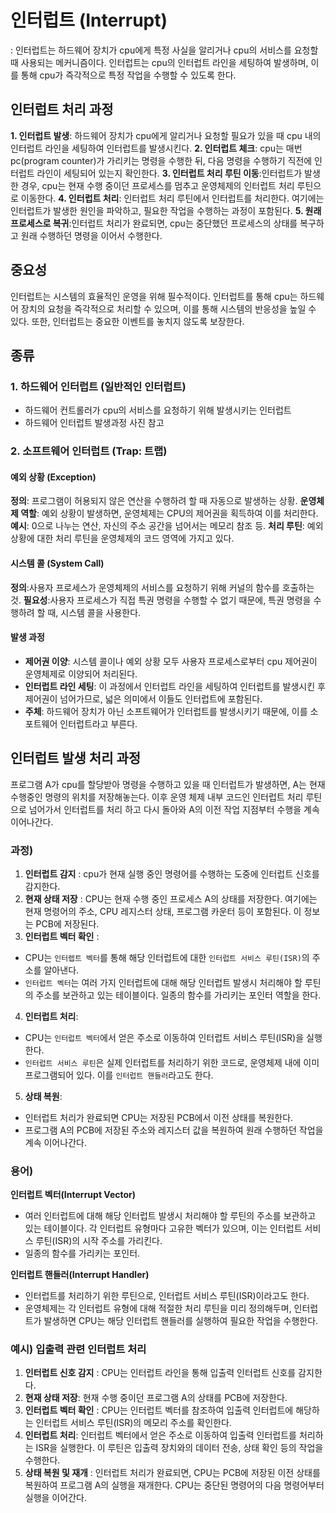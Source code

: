 # 인터럽트 (Interrupt)

: 인터럽트는 하드웨어 장치가 cpu에게 특정 사실을 알리거나 cpu의 서비스를 요청할 때 사용되는 메커니즘이다. 인터럽트는 cpu의 인터럽트 라인을 세팅하여 발생하며, 이를 통해 cpu가 즉각적으로 특정 작업을 수행할 수 있도록 한다.

## 인터럽트 처리 과정

**1. 인터럽트 발생**: 하드웨어 장치가 cpu에게 알리거나 요청할 필요가 있을 때 cpu 내의 인터럽트 라인을 세팅하여 인터럽트를 발생시킨다.
**2. 인터럽트 체크**: cpu는 매번 pc(program counter)가 가리키는 명령을 수행한 뒤, 다음 명령을 수행하기 직전에 인터럽트 라인이 세팅되어 있는지 확인한다.
**3. 인터럽트 처리 루틴 이동**:인터럽트가 발생한 경우, cpu는 현재 수행 중이던 프로세스를 멈추고 운영체제의 인터럽트 처리 루틴으로 이동한다.
**4. 인터럽트 처리**: 인터럽트 처리 루틴에서 인터럽트를 처리한다. 여기에는 인터럽트가 발생한 원인을 파악하고, 필요한 작업을 수행하는 과정이 포함된다.
**5. 원래 프로세스로 복귀**:인터럽트 처리가 완료되면, cpu는 중단했던 프로세스의 상태를 복구하고 원래 수행하던 명령을 이어서 수행한다.

## 중요성

인터럽트는 시스템의 효율적인 운영을 위해 필수적이다. 인터럽트를 통해 cpu는 하드웨어 장치의 요청을 즉각적으로 처리할 수 있으며, 이를 통해 시스템의 반응성을 높일 수 있다. 또한, 인터럽트는 중요한 이벤트를 놓치지 않도록 보장한다.

## 종류

### 1. 하드웨어 인터럽트 (일반적인 인터럽트)

- 하드웨어 컨트롤러가 cpu의 서비스를 요청하기 위해 발생시키는 인터럽트
- 하드웨어 인터럽트 발생과정 사진 참고

### 2. 소프트웨어 인터럽트 (Trap: 트랩)

#### 예외 상황 (Exception)

**정의**: 프로그램이 허용되지 않은 연산을 수행하려 할 때 자동으로 발생하는 상황.
**운영체제 역할**: 예외 상황이 발생하면, 운영체제는 CPU의 제어권을 획득하여 이를 처리한다.
**예시**: 0으로 나누는 연산, 자신의 주소 공간을 넘어서는 메모리 참조 등.
**처리 루틴**: 예외 상황에 대한 처리 루틴을 운영체제의 코드 영역에 가지고 있다.

#### 시스템 콜 (System Call)

**정의**:사용자 프로세스가 운영체제의 서비스를 요청하기 위해 커널의 함수를 호출하는 것.
**필요성**:사용자 프로세스가 직접 특권 명령을 수행할 수 없기 때문에, 특권 명령을 수행하려 할 때, 시스템 콜을 사용한다.

#### 발생 과정

- **제어권 이양**: 시스템 콜이나 예외 상황 모두 사용자 프로세스로부터 cpu 제어권이 운영체제로 이양되어 처리된다.
- **인터럽트 라인 세팅**: 이 과정에서 인터럽트 라인을 세팅하여 인터럽트를 발생시킨 후 제어권이 넘어가므로, 넓은 의미에서 이들도 인터럽트에 포함된다.
- **주체**: 하드웨어 장치가 아닌 소프트웨어가 인터럽트를 발생시키기 때문에, 이를 소포트웨어 인터럽트라고 부른다.

## 인터럽트 발생 처리 과정

프로그램 A가 cpu를 할당받아 명령을 수행하고 있을 때 인터럽트가 발생하면, A는 현재 수행중인 명령의 위치를 저장해놓는다. 이후 운영 체제 내부 코드인 인터럽트 처리 루틴으로 넘어가서 인터럽트를 처리 하고 다시 돌아와 A의 이전 작업 지점부터 수행을 계속 이어나간다.

### 과정)

1. **인터럽트 감지** : cpu가 현재 실행 중인 명령어를 수행하는 도중에 인터럽트 신호를 감지한다.
2. **현재 상태 저장** : CPU는 현재 수행 중인 프로세스 A의 상태를 저장한다. 여기에는 현재 명령어의 주소, CPU 레지스터 상태, 프로그램 카운터 등이 포함된다. 이 정보는 PCB에 저장된다.
3. **인터럽트 벡터 확인** :

- CPU는 `인터렙트 벡터`를 통해 해당 인터럽트에 대한 `인터럽트 서비스 루틴(ISR)`의 주소를 알아낸다.
- `인터럽트 벡터`는 여러 가지 인터럽트에 대해 해당 인터럽트 발생시 처리해야 할 루틴의 주소를 보관하고 있는 테이블이다. 일종의 함수를 가리키는 포인터 역할을 한다.

4. **인터럽트 처리**:

- CPU는 `인터럽트 벡터`에서 얻은 주소로 이동하여 인터럽트 서비스 루틴(ISR)을 실행한다.
- `인터럽트 서비스 루틴`은 실제 인터럽트를 처리하기 위한 코드로, 운영체제 내에 이미 프로그램되어 있다. 이를 `인터럽트 핸들러`라고도 한다.

5. **상태 복원**:

- 인터럽트 처리가 완료되면 CPU는 저장된 PCB에서 이전 상태를 복원한다.
- 프로그램 A의 PCB에 저장된 주소와 레지스터 값을 복원하여 원래 수행하던 작업을 계속 이어나간다.

### 용어)

**인터럽트 벡터(Interrupt Vector)**

- 여러 인터럽트에 대해 해당 인터럽트 발생시 처리해야 할 루틴의 주소를 보관하고 있는 테이블이다. 각 인터럽트 유형마다 고유한 벡터가 있으며, 이는 인터럽트 서비스 루틴(ISR)의 시작 주소를 가리킨다.
- 일종의 함수를 가리키는 포인터.

**인터럽트 핸들러(Interrupt Handler)**

- 인터럽트를 처리하기 위한 루틴으로, 인터럽트 서비스 루틴(ISR)이라고도 한다.
- 운영체제는 각 인터럽트 유형에 대해 적절한 처리 루틴을 미리 정의해두며, 인터럽트가 발생하면 CPU는 해당 인터럽트 핸들러를 실행하여 필요한 작업을 수행한다.

### 예시) 입출력 관련 인터럽트 처리

1. **인터럽트 신호 감지** : CPU는 인터럽트 라인을 통해 입출력 인터럽트 신호를 감지한다.
2. **현재 상태 저장**: 현재 수행 중이던 프로그램 A의 상태를 PCB에 저장한다.
3. **인터럽트 벡터 확인** : CPU는 인터럽트 벡터를 참조하여 입출력 인터럽트에 해당하는 인터럽트 서비스 루틴(ISR)의 메모리 주소를 확인한다.
4. **인터럽트 처리**: 인터럽트 벡터에서 얻은 주소로 이동하여 입출력 인터럽트를 처리하는 ISR을 실행한다. 이 루틴은 입출력 장치와의 데이터 전송, 상태 확인 등의 작업을 수행한다.
5. **상태 복원 및 재개** : 인터럽트 처리가 완료되면, CPU는 PCB에 저장된 이전 상태를 복원하여 프로그램 A의 실행을 재개한다. CPU는 중단된 명령어의 다음 명령어부터 실행을 이어간다.
